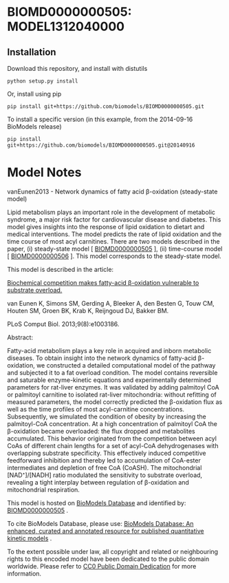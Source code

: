 # BIOMD0000000505: MODEL1312040000

## Installation

Download this repository, and install with distutils

`python setup.py install`

Or, install using pip

`pip install git+https://github.com/biomodels/BIOMD0000000505.git`

To install a specific version (in this example, from the 2014-09-16 BioModels release)

`pip install git+https://github.com/biomodels/BIOMD0000000505.git@20140916`


# Model Notes


vanEunen2013 - Network dynamics of fatty acid β-oxidation (steady-state model)

Lipid metabolism plays an important role in the development of metabolic
syndrome, a major risk factor for cardiovascular disease and diabetes. This
model gives insights into the response of lipid oxidation to dietart and
medical interventions. The model predicts the rate of lipid oxidation and the
time course of most acyl carnitines. There are two models described in the
paper, (i) steady-state model [
[BIOMD0000000505](http://identifiers.org/biomodels.db/BIOMD0000000505) ], (ii)
time-course model [
[BIOMD0000000506](http://identifiers.org/biomodels.db/BIOMD0000000506) ]. This
model corresponds to the steady-state model.

This model is described in the article:

[Biochemical competition makes fatty-acid β-oxidation vulnerable to substrate
overload.](http://identifiers.org/pubmed/23966849)

van Eunen K, Simons SM, Gerding A, Bleeker A, den Besten G, Touw CM, Houten
SM, Groen BK, Krab K, Reijngoud DJ, Bakker BM.

PLoS Comput Biol. 2013;9(8):e1003186.

Abstract:

Fatty-acid metabolism plays a key role in acquired and inborn metabolic
diseases. To obtain insight into the network dynamics of fatty-acid
β-oxidation, we constructed a detailed computational model of the pathway and
subjected it to a fat overload condition. The model contains reversible and
saturable enzyme-kinetic equations and experimentally determined parameters
for rat-liver enzymes. It was validated by adding palmitoyl CoA or palmitoyl
carnitine to isolated rat-liver mitochondria: without refitting of measured
parameters, the model correctly predicted the β-oxidation flux as well as the
time profiles of most acyl-carnitine concentrations. Subsequently, we
simulated the condition of obesity by increasing the palmitoyl-CoA
concentration. At a high concentration of palmitoyl CoA the β-oxidation became
overloaded: the flux dropped and metabolites accumulated. This behavior
originated from the competition between acyl CoAs of different chain lengths
for a set of acyl-CoA dehydrogenases with overlapping substrate specificity.
This effectively induced competitive feedforward inhibition and thereby led to
accumulation of CoA-ester intermediates and depletion of free CoA (CoASH). The
mitochondrial [NAD⁺]/[NADH] ratio modulated the sensitivity to substrate
overload, revealing a tight interplay between regulation of β-oxidation and
mitochondrial respiration.

This model is hosted on [BioModels Database](http://www.ebi.ac.uk/biomodels/)
and identified by:
[BIOMD0000000505](http://identifiers.org/biomodels.db/BIOMD0000000505) .

To cite BioModels Database, please use: [BioModels Database: An enhanced,
curated and annotated resource for published quantitative kinetic
models](http://identifiers.org/pubmed/20587024) .

To the extent possible under law, all copyright and related or neighbouring
rights to this encoded model have been dedicated to the public domain
worldwide. Please refer to [CC0 Public Domain
Dedication](http://creativecommons.org/publicdomain/zero/1.0/) for more
information.


